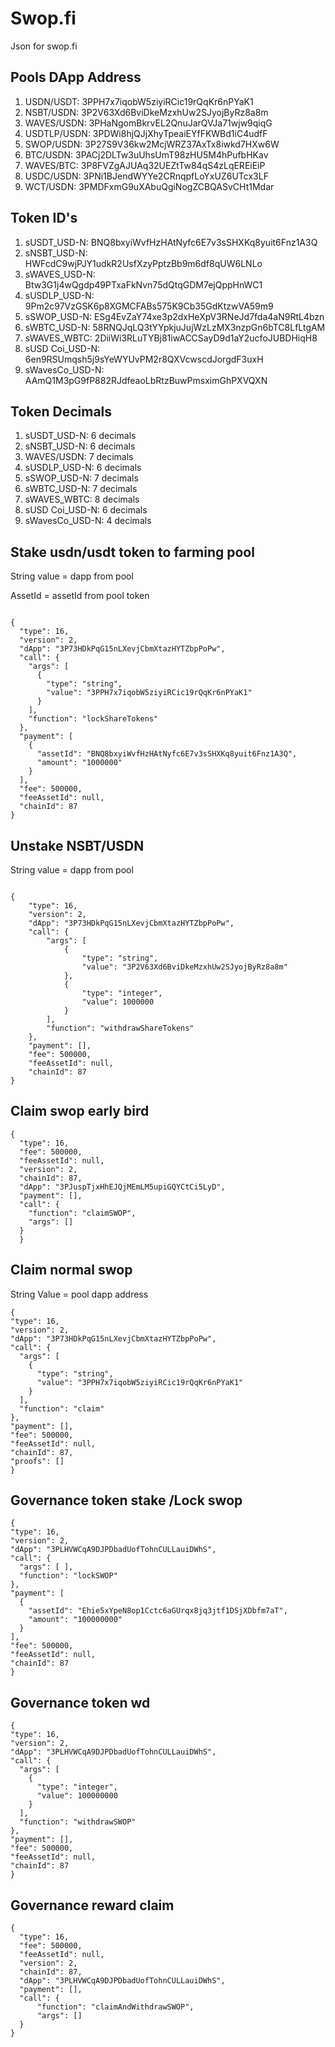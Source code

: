 # Swop.fi
Json for swop.fi
## Pools DApp Address
1) USDN/USDT: 3PPH7x7iqobW5ziyiRCic19rQqKr6nPYaK1
2) NSBT/USDN: 3P2V63Xd6BviDkeMzxhUw2SJyojByRz8a8m
3) WAVES/USDN: 3PHaNgomBkrvEL2QnuJarQVJa71wjw9qiqG
4) USDTLP/USDN: 3PDWi8hjQJjXhyTpeaiEYfFKWBd1iC4udfF
5) SWOP/USDN: 3P27S9V36kw2McjWRZ37AxTx8iwkd7HXw6W
6) BTC/USDN: 3PACj2DLTw3uUhsUmT98zHU5M4hPufbHKav
7) WAVES/BTC: 3P8FVZgAJUAq32UEZtTw84qS4zLqEREiEiP
8) USDC/USDN: 3PNi1BJendWYYe2CRnqpfLoYxUZ6UTcx3LF
9) WCT/USDN: 3PMDFxmG9uXAbuQgiNogZCBQASvCHt1Mdar

## Token ID's
1) sUSDT_USD-N:  BNQ8bxyiWvfHzHAtNyfc6E7v3sSHXKq8yuit6Fnz1A3Q
2) sNSBT_USD-N:  HWFcdC9wjPJY1udkR2UsfXzyPptzBb9m6df8qUW6LNLo
3) sWAVES_USD-N: Btw3G1j4wQgdp49PTxaFkNvn75dQtqGDM7ejQppHnWC1
4) sUSDLP_USD-N: 9Pm2c97VzGSK6p8XGMCFABs575K9Cb35GdKtzwVA59m9
5) sSWOP_USD-N: ESg4EvZaY74xe3p2dxHeXpV3RNeJd7fda4aN9RtL4bzn
6) sWBTC_USD-N: 58RNQJqLQ3tYYpkjuJujWzLzMX3nzpGn6bTC8LfLtgAM
7) sWAVES_WBTC: 2DiiWi3RLuTYBj81iwACCSayD9d1aY2ucfoJUBDHiqH8
8) sUSD Coi_USD-N: 6en9RSUmqsh5j9sYeWYUvPM2r8QXVcwscdJorgdF3uxH
9) sWavesCo_USD-N: AAmQ1M3pG9fP882RJdfeaoLbRtzBuwPmsximGhPXVQXN

## Token Decimals
1) sUSDT_USD-N:  6 decimals
2) sNSBT_USD-N:  6 decimals
3) WAVES/USDN: 7 decimals
4) sUSDLP_USD-N: 6 decimals
5) sSWOP_USD-N: 7 decimals
6) sWBTC_USD-N: 7 decimals
7) sWAVES_WBTC: 8 decimals
8) sUSD Coi_USD-N: 6 decimals
9) sWavesCo_USD-N: 4 decimals

## Stake usdn/usdt token to farming pool

String value = dapp from pool

AssetId = assetId from pool token
```

{
  "type": 16,
  "version": 2,
  "dApp": "3P73HDkPqG15nLXevjCbmXtazHYTZbpPoPw",
  "call": {
    "args": [
      {
        "type": "string",
        "value": "3PPH7x7iqobW5ziyiRCic19rQqKr6nPYaK1"
      }
    ],
    "function": "lockShareTokens"
  },
  "payment": [
    {
      "assetId": "BNQ8bxyiWvfHzHAtNyfc6E7v3sSHXKq8yuit6Fnz1A3Q",
      "amount": "1000000"
    }
  ],
  "fee": 500000,
  "feeAssetId": null,
  "chainId": 87
}
```

## Unstake NSBT/USDN
String value = dapp from pool

```

{
    "type": 16,
    "version": 2,
    "dApp": "3P73HDkPqG15nLXevjCbmXtazHYTZbpPoPw",
    "call": {
        "args": [
            {
                "type": "string",
                "value": "3P2V63Xd6BviDkeMzxhUw2SJyojByRz8a8m"
            },
            {
                "type": "integer",
                "value": 1000000
            }
        ],
        "function": "withdrawShareTokens"
    },
    "payment": [],
    "fee": 500000,
    "feeAssetId": null,
    "chainId": 87
}
```

## Claim swop early bird

```
{
  "type": 16,
  "fee": 500000,
  "feeAssetId": null,
  "version": 2,
  "chainId": 87,
  "dApp": "3PJuspTjxHhEJQjMEmLM5upiGQYCtCi5LyD",
  "payment": [],
  "call": {
    "function": "claimSWOP",
    "args": []
  }
  }
  ```

## Claim normal swop
String Value = pool dapp address
  ```
{
  "type": 16,
  "version": 2,
  "dApp": "3P73HDkPqG15nLXevjCbmXtazHYTZbpPoPw",
  "call": {
    "args": [
      {
        "type": "string",
        "value": "3PPH7x7iqobW5ziyiRCic19rQqKr6nPYaK1"
      }
    ],
    "function": "claim"
  },
  "payment": [],
  "fee": 500000,
  "feeAssetId": null,
  "chainId": 87,
  "proofs": []
}
  ```
## Governance token stake /Lock swop
  ```
{
  "type": 16,
  "version": 2,
  "dApp": "3PLHVWCqA9DJPDbadUofTohnCULLauiDWhS",
  "call": {
    "args": [ ],
    "function": "lockSWOP"
  },
  "payment": [
    {
      "assetId": "Ehie5xYpeN8op1Cctc6aGUrqx8jq3jtf1DSjXDbfm7aT",
      "amount": "100000000"
    }
  ],
  "fee": 500000,
  "feeAssetId": null,
  "chainId": 87
}
  ```
  
## Governance token wd
  ```
{
  "type": 16,
  "version": 2,
  "dApp": "3PLHVWCqA9DJPDbadUofTohnCULLauiDWhS",
  "call": {
    "args": [
      {
        "type": "integer",
        "value": 100000000
      }
    ],
    "function": "withdrawSWOP"
  },
  "payment": [],
  "fee": 500000,
  "feeAssetId": null,
  "chainId": 87
}
  ```
  
## Governance reward claim
  ```
{
    "type": 16,
    "fee": 500000,
    "feeAssetId": null,
    "version": 2,
    "chainId": 87,
    "dApp": "3PLHVWCqA9DJPDbadUofTohnCULLauiDWhS",
    "payment": [],
    "call": {
        "function": "claimAndWithdrawSWOP",
        "args": []
    }
}
  ```
